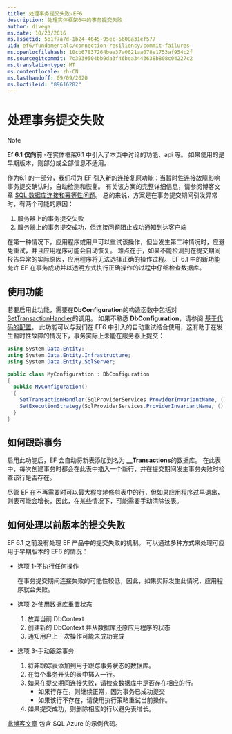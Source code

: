 ```yaml
---
title: 处理事务提交失败-EF6
description: 处理实体框架6中的事务提交失败
author: divega
ms.date: 10/23/2016
ms.assetid: 5b1f7a7d-1b24-4645-95ec-5608a31ef577
uid: ef6/fundamentals/connection-resiliency/commit-failures
ms.openlocfilehash: 10cb67837264bea37a0621aa078e1753af954c2f
ms.sourcegitcommit: 7c3939504bb9da3f46bea3443638b808c04227c2
ms.translationtype: MT
ms.contentlocale: zh-CN
ms.lasthandoff: 09/09/2020
ms.locfileid: "89616282"
---
```

# <a name="handling-transaction-commit-failures"></a>处理事务提交失败

> [!NOTE]
> **Ef 6.1 仅向前** -在实体框架6.1 中引入了本页中讨论的功能、api 等。 如果使用的是早期版本，则部分或全部信息不适用。  

作为6.1 的一部分，我们将为 EF 引入新的连接复原功能：当暂时性连接故障影响事务提交确认时，自动检测和恢复。 有关该方案的完整详细信息，请参阅博客文章 [SQL 数据库连接和幂等性问题](/archive/blogs/adonet/sql-database-connectivity-and-the-idempotency-issue)。  总的来说，方案是在事务提交期间引发异常时，有两个可能的原因：  

1. 服务器上的事务提交失败
2. 服务器上的事务提交成功，但连接问题阻止成功通知到达客户端  

在第一种情况下，应用程序或用户可以重试该操作，但当发生第二种情况时，应避免重试，并且应用程序可能会自动恢复。 难点在于，如果不能检测到在提交期间报告异常的实际原因，应用程序将无法选择正确的操作过程。 EF 6.1 中的新功能允许 EF 在事务成功并以透明方式执行正确操作的过程中仔细检查数据库。  

## <a name="using-the-feature"></a>使用功能  

若要启用此功能，需要在**DbConfiguration**的构造函数中包括对[SetTransactionHandler](https://msdn.microsoft.com/library/system.data.entity.dbconfiguration.setdefaulttransactionhandler.aspx)的调用。 如果不熟悉 **DbConfiguration**，请参阅 [基于代码的配置](xref:ef6/fundamentals/configuring/code-based)。 此功能可以与我们在 EF6 中引入的自动重试结合使用，这有助于在发生暂时性故障的情况下，事务实际上未能在服务器上提交：  

``` csharp
using System.Data.Entity;
using System.Data.Entity.Infrastructure;
using System.Data.Entity.SqlServer;

public class MyConfiguration : DbConfiguration  
{
  public MyConfiguration()  
  {  
    SetTransactionHandler(SqlProviderServices.ProviderInvariantName, () => new CommitFailureHandler());  
    SetExecutionStrategy(SqlProviderServices.ProviderInvariantName, () => new SqlAzureExecutionStrategy());  
  }  
}
```  

## <a name="how-transactions-are-tracked"></a>如何跟踪事务  

启用此功能后，EF 会自动将新表添加到名为 **__Transactions**的数据库。 在此表中，每次创建事务时都会在此表中插入一个新行，并在提交期间发生事务失败时检查该行是否存在。  

尽管 EF 在不再需要时可以最大程度地修剪表中的行，但如果应用程序过早退出，则表可能会增长，因此，在某些情况下，可能需要手动清除该表。  

## <a name="how-to-handle-commit-failures-with-previous-versions"></a>如何处理以前版本的提交失败

EF 6.1 之前没有处理 EF 产品中的提交失败的机制。 可以通过多种方式来处理可应用于早期版本的 EF6 的情况：  

* 选项 1-不执行任何操作  

  在事务提交期间连接失败的可能性较低，因此，如果实际发生此情况，应用程序就会失败。  

* 选项 2-使用数据库重置状态  

  1. 放弃当前 DbContext  
  2. 创建新的 DbContext 并从数据库还原应用程序的状态  
  3. 通知用户上一次操作可能未成功完成  

* 选项 3-手动跟踪事务  

  1. 将非跟踪表添加到用于跟踪事务状态的数据库。  
  2. 在每个事务开头的表中插入一行。  
  3. 如果在提交期间连接失败，请检查数据库中是否存在相应的行。  
     * 如果行存在，则继续正常，因为事务已成功提交  
     * 如果该行不存在，请使用执行策略重试当前操作。  
  4. 如果提交成功，则删除相应的行以避免表增长。  

[此博客文章](/archive/blogs/adonet/sql-database-connectivity-and-the-idempotency-issue) 包含 SQL Azure 的示例代码。  

